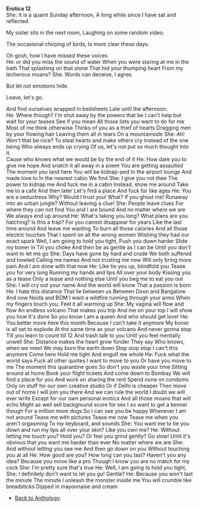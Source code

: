 **Erotica 12**  
She: It is a quaint Sunday afternoon, 
A long while since I have sat and reflected.  

My sister sits in the next room,
Laughing on some random video.  

The occasional chirping of birds,
Is more clear these days.  

Oh gosh, how I have missed these voices.  
He: or did you miss the sound of water
When you were staring at me in the bath
That splashing on that stone
That hid your thumping heart
From my lecherous moans?
She: Words can deceive, 
I agree.  

But let not emotions hide.  

Leave, let's go.  

And find ourselves wrapped in bedsheets
Late until the afternoon.  
He: Where though?
I'm shut away by the powers that be
I can't help but wait for your teases
See if you mean
All those lists you want to do for me
Most of me think otherwise
Thinks of you as a thief of hearts
Dragging men by your flowing hair
Leaving them all in tears
On a mountainside
She: Ah! Won't that be nice? 
To steal hearts and make others cry
Instead of the one being 
Who always ends up crying 
Of us, let's not put so much thought into it.  
Cause who knows what we would be by the end of it
He: How dare you to give me hope 
And snatch it all away in a poem
You are getting assaulted
The moment you land here
You will be kidnap-ped 
In the airport lounge
And made love to 
In the nearest cabin 
We find
She: I give you not thee 
The power to kidnap me
And fuck me in a cabin
Instead, show me around 
Take me to a cafe 
And then later 
Let's find a place 
And fuck for like ages
He: You are a seductress
Why? Would I trust you!
What? If you ghost me!
Runaway into an urban jungle?
Without leaving a clue!
She: People leave clues 
For where they can not find
You and I are bound 
And no matter where we are 
We always end up around
He: What's taking you long?
What plans are you hatching?
Is this a trap?
For you cannot disappear for years
Like the last time around
And leave me wanting
To burn all those calories
And all those electric touches
That I spent on all the wrong women
Wishing they had our exact spark
Well, I am going to hold you tight, 
Push you down harder
Slide my boner in
Till you choke
And then be as gentle as I can be
Until you don't want to let me go
She: Days have gone by hard and crude 
We both suffered and howled 
Calling me names 
And not trusting me now
Will only bring more pain
And I am done with that now
He: Like tie you up, blindfold you
Tease you for very long
Running my hands and lips
All over your body
Kissing you as a tease
Only a tease and nothing else
Until you beg me to eat you out
She: I will cry out your name
And the world will know 
That a passion is born
He: I hate this distance 
That lie between us
Between Doon and Bangalore
And now Noida and BOM
I want a wildfire running through your arms
When my fingers touch you,
Feel it all warming up
She: My vagina will flow and flow 
An endless volcano 
That makes you trip 
And me on your top
I will show you how it's done
So you know
I am a queen 
And who should get love!
He: You better move here this month
Because I can't take it anymore
My boner is all set to explode
At the same time as your volcano
And never gonna stop
Till you learn to count till 12
And trash talk to you
Until you feel mentally unwell
She: Distance makes the heart grow fonder
They say
Who knows, when we meet 
We may burn the earth down
Stop stop stop
I can't this anymore 
Come here 
Hold me tight 
And engulf me whole
He: Fuck what the world says
Fuck all other quotes
I want to move to you
Or have you move to me
The moment this quarantine goes
So don't you waste your time
Sitting around at home
Book your flight tickets
And come down to Bombay
We will find a place for you
And work on sharing the rent
Spend none on condoms
Only on stuff for our own creative studio
Or if Delhi is cheaper
Then move out of home
I will join you there
And we can rule the world
I doubt we will ever write
Except for our own personal erotica
And all those moans that will echo
Might as well sell background score for sex 
I so want to get a kennel though
For a million more dogs
So I can see you be happy 
Whenever I am not around
Tease me with pictures
Tease me now
Tease me when you aren't orgasming
To my keyboard, and sounds
She: You want me to tie you down and run my lips all over your skin?
Like you own me? 
He: Without letting me touch you? 
Hold you? 
Or feel you grind gently? 
Go slow! 
Until it's obvious that you want me harder than ever 
No matter where we are
She: And without letting you see me
And then go down on you
Without touching you at all
He: How good are you?
How long can you last?
Haven't you any idea?
Because you move like a pro
Though I know you are no match for my cock
She: I'm pretty sure that's true
He: Well, I am going to hold you tight, 
She: I definitely don't want to let you go!
Gentle?
He: Because you won't last the minute
The minute I unleash the monster inside me
You will crumble like breadsticks
Dipped in mayonnaise and cream

- <a href="https://kushalsamant.github.io/anthology.html">Back to Anthology</a>.  